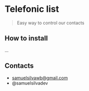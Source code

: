 # Telefonic list

> Easy way to control our contacts

## How to install

...

## Contacts

- samuelsilvawb@gmail.com
- @samuelsilvadev


